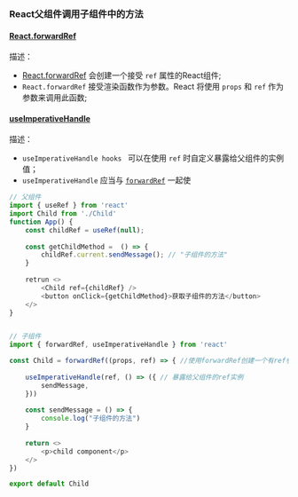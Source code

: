 ### React父组件调用子组件中的方法

#### [React.forwardRef](https://zh-hans.reactjs.org/docs/react-api.html#reactforwardref)

描述：

* [React.forwardRef]() 会创建一个接受 `ref` 属性的React组件;
* `React.forwardRef` 接受渲染函数作为参数。React 将使用 `props` 和 `ref` 作为参数来调用此函数;



#### [useImperativeHandle](https://zh-hans.reactjs.org/docs/hooks-reference.html#useimperativehandle)

描述：

* `useImperativeHandle hooks ` 可以在使用 `ref` 时自定义暴露给父组件的实例值；
* `useImperativeHandle` 应当与 [`forwardRef`](https://zh-hans.reactjs.org/docs/react-api.html#reactforwardref) 一起使



```javascript
// 父组件
import { useRef } from 'react'
import Child from './Child'
function App() {
    const childRef = useRef(null);
    
    const getChildMethod =  () => {
        childRef.current.sendMessage(); // "子组件的方法"
    }
    
    retrun <>
		<Child ref={childRef} />
    	<button onClick={getChildMethod}>获取子组件的方法</button>
	</>
}


// 子组件
import { forwardRef, useImperativeHandle } from 'react'

const Child = forwardRef((props, ref) => { //使用forwardRef创建一个有ref参数的react组件
    
    useImperativeHandle(ref, () => ({ // 暴露给父组件的ref实例
        sendMessage,
    }))
    
    const sendMessage = () => {
        console.log("子组件的方法")
    }
    
    return <>
    	<p>child component</p>
    </>
})

export default Child
```

